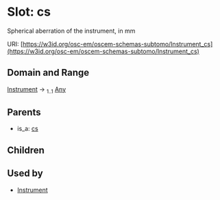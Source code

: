 
# Slot: cs

Spherical aberration of the instrument, in mm

URI: [https://w3id.org/osc-em/oscem-schemas-subtomo/Instrument_cs](https://w3id.org/osc-em/oscem-schemas-subtomo/Instrument_cs)


## Domain and Range

[Instrument](Instrument.md) &#8594;  <sub>1..1</sub> [Any](Any.md)

## Parents

 *  is_a: [cs](cs.md)

## Children


## Used by

 * [Instrument](Instrument.md)
